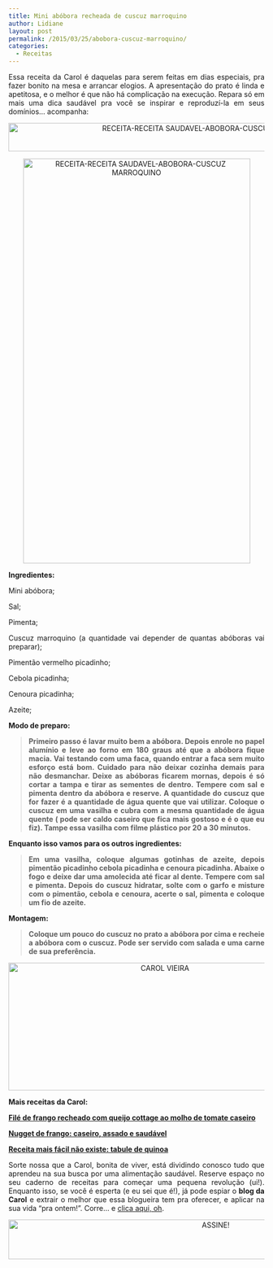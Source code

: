 ```yaml
---
title: Mini abóbora recheada de cuscuz marroquino
author: Lidiane
layout: post
permalink: /2015/03/25/abobora-cuscuz-marroquino/
categories:
  - Receitas
---
```

<p align="justify">
  Essa receita da Carol é daquelas para serem feitas em dias especiais, pra fazer bonito na mesa e arrancar elogios. A apresentação do prato é linda e apetitosa, e o melhor é que não há complicação na execução. Repara só em mais uma dica saudável pra você se inspirar e reproduzí-la em seus domínios… acompanha:
</p>

<p align="center">
  <a href="https://www.trololodemulher.com.br/2015/03/RECEITA-RECEITA-SAUDAVEL-ABOBORA-CUSCUZ-MARROQUINO1.jpg"><img class="alignnone size-full wp-image-10891" src="https://www.trololodemulher.com.br/2015/03/RECEITA-RECEITA-SAUDAVEL-ABOBORA-CUSCUZ-MARROQUINO1.jpg" alt="RECEITA-RECEITA SAUDAVEL-ABOBORA-CUSCUZ MARROQUINO[]" width="800" height="56" /></a>
</p>

<p align="center">
  <a href="https://www.trololodemulher.com.br/2015/03/RECEITA-RECEITA-SAUDAVEL-ABOBORA-CUSCUZ-MARROQUINO.jpg"><img class="alignnone size-full wp-image-10890" src="https://www.trololodemulher.com.br/2015/03/RECEITA-RECEITA-SAUDAVEL-ABOBORA-CUSCUZ-MARROQUINO.jpg" alt="RECEITA-RECEITA SAUDAVEL-ABOBORA-CUSCUZ MARROQUINO" width="447" height="796" /></a>
</p>

<p align="justify">
  <strong>Ingredientes:</strong>
</p>

<p align="justify">
  Mini abóbora;
</p>

<p align="justify">
  Sal;
</p>

<p align="justify">
  Pimenta;
</p>

<p align="justify">
  Cuscuz marroquino (a quantidade vai depender de quantas abóboras vai preparar);
</p>

<p align="justify">
  Pimentão vermelho picadinho;
</p>

<p align="justify">
  Cebola picadinha;
</p>

<p align="justify">
  Cenoura picadinha;
</p>

<p align="justify">
  Azeite;
</p>

<p align="justify">
  <strong>Modo de preparo:</strong>
</p>

> <p align="justify">
>   <strong>Primeiro passo é lavar muito bem a abóbora. Depois enrole no papel alumínio e leve ao forno em 180 graus até que a abóbora fique macia. Vai testando com uma faca, quando entrar a faca sem muito esforço está bom. Cuidado para não deixar cozinha demais para não desmanchar. Deixe as abóboras ficarem mornas, depois é só cortar a tampa e tirar as sementes de dentro. Tempere com sal e pimenta dentro da abóbora e reserve. A quantidade do cuscuz que for fazer é a quantidade de água quente que vai utilizar. Coloque o cuscuz em uma vasilha e cubra com a mesma quantidade de água quente ( pode ser caldo caseiro que fica mais gostoso e é o que eu fiz). Tampe essa vasilha com filme plástico por 20 a 30 minutos.</strong>
> </p>

<p align="justify">
  <strong>Enquanto isso vamos para os outros ingredientes:</strong>
</p>

> <p align="justify">
>   <strong>Em uma vasilha, coloque algumas gotinhas de azeite, depois pimentão picadinho cebola picadinha e cenoura picadinha. Abaixe o fogo e deixe dar uma amolecida até ficar al dente. Tempere com sal e pimenta. Depois do cuscuz hidratar, solte com o garfo e misture com o pimentão, cebola e cenoura, acerte o sal, pimenta e coloque um fio de azeite.</strong>
> </p>

<p align="justify">
  <strong>Montagem:</strong>
</p>

> <p align="justify">
>   <strong>Coloque um pouco do cuscuz no prato a abóbora por cima e recheie a abóbora com o cuscuz. Pode ser servido com salada e uma carne de sua preferência.</strong>
> </p>

<p align="center">
  <a href="https://www.trololodemulher.com.br/2014/07/CAROL-VIEIRA.png"><img class="alignnone size-full wp-image-10204" src="https://www.trololodemulher.com.br/2014/07/CAROL-VIEIRA.png" alt="CAROL VIEIRA" width="600" height="251" /></a>
</p>

<p align="justify">
  <strong>Mais receitas da Carol:</strong>
</p>

<p align="justify">
  <a href="http://www.trololodemulher.com.br/2015/03/18/file-de-frango-recheado/" target="_blank" rel="noopener noreferrer"><strong>Filé de frango recheado com queijo cottage ao molho de tomate caseiro</strong></a>
</p>

<p align="justify">
  <a href="http://www.trololodemulher.com.br/2015/03/17/nugget-frango-saudavel-assado/" target="_blank" rel="noopener noreferrer"><strong>Nugget de frango: caseiro, assado e saudável</strong></a>
</p>

<p align="justify">
  <a href="http://www.trololodemulher.com.br/2015/03/10/tabule-de-quinoa/" target="_blank" rel="noopener noreferrer"><strong>Receita mais fácil não existe: tabule de quinoa</strong></a>
</p>

<p align="justify">
  Sorte nossa que a Carol, bonita de viver, está dividindo conosco tudo que aprendeu na sua busca por uma alimentação saudável. Reserve espaço no seu caderno de receitas para começar uma pequena revolução (ui!). Enquanto isso, se você é esperta (e eu sei que é!), já pode espiar o <strong>blog da Carol</strong> e extrair o melhor que essa blogueira tem pra oferecer, e aplicar na sua vida “pra ontem!”. Corre… e <a href="http://mundocarolvieira.blogspot.com.br/" target="_blank" rel="noopener noreferrer">clica aqui, oh</a>.
</p>

<p align="center">
  <a href="http://feedburner.google.com/fb/a/mailverify?uri=blogbichafemea&loc=pt_BR" target="_blank" rel="noopener noreferrer"><img class="alignnone size-full wp-image-10439" src="https://www.trololodemulher.com.br/2014/09/ASSINE.png" alt="ASSINE!" width="800" height="78" /></a>
</p>

<p align="justify">